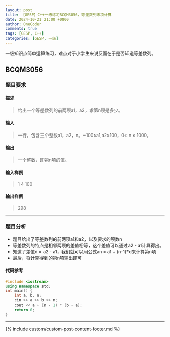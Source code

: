 ```yaml
---
layout: post
title: 【GESP】C++一级练习BCQM3056，等差数列末项计算
date: 2024-10-21 21:00 +0800
author: OneCoder
comments: true
tags: [GESP, C++]
categories: [GESP, 一级]
---
```

一级知识点简单运算练习，难点对于小学生来说反而在于是否知道等差数列。

<!--more-->

## BCQM3056

### 题目要求

#### 描述

>给出一个等差数列的前两项a1，a2，求第n项是多少。

#### 输入

>一行，包含三个整数a1，a2，n。−100≤a1,a2≤100，0< n ≤ 1000。

#### 输出

>一个整数，即第n项的值。

#### 输入样例

>1 4 100

#### 输出样例

>298

---

### 题目分析

- 题目给出了等差数列的前两项a1和a2，以及要求的项数n
- 等差数列的特点是相邻两项的差值相等，这个差值可以通过a2 - a1计算得出。
- 知道了差值d = a2 - a1，我们就可以用公式an = a1 + (n-1)*d来计算第n项
- 最后，将计算得到的第n项输出即可

#### 代码参考

```cpp
#include <iostream>
using namespace std;
int main() {
    int a, b, n;
    cin >> a >> b >> n;
    cout << a + (n - 1) * (b - a);
    return 0;
}
```

---

{% include custom/custom-post-content-footer.md %}
